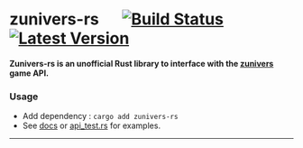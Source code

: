# zunivers-rs &emsp; [![Build Status]][actions] [![Latest Version]][crates.io]
[Build Status]: https://img.shields.io/github/actions/workflow/status/AlexPresso/zunivers-rs/ci.yaml?branch=main
[actions]: https://github.com/AlexPresso/zunivers-rs/actions?query=branch%3Amain
[Latest Version]: https://img.shields.io/crates/v/zunivers-rs
[crates.io]: https://crates.io/crates/zunivers-rs

**Zunivers-rs is an unofficial Rust library to interface with the [zunivers](https://zunivers.zerator.com/) game API.**

### Usage
- Add dependency : `cargo add zunivers-rs`
- See [docs](https://docs.rs/zunivers-rs/latest/zunivers_rs/) or [api_test.rs](https://github.com/AlexPresso/zunivers-rs/blob/main/tests/api_test.rs) for examples.

---